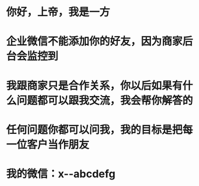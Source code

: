 # 你好，上帝，我是一方

# 企业微信不能添加你的好友，因为商家后台会监控到

# 我跟商家只是合作关系，你以后如果有什么问题都可以跟我交流，我会帮你解答的

# 任何问题你都可以问我，我的目标是把每一位客户当作朋友

# 我的微信：x--abcdefg


